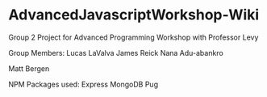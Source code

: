 # AdvancedJavascriptWorkshop-Wiki

Group 2 Project for Advanced Programming Workshop with Professor Levy

Group Members:
Lucas LaValva
James Reick
Nana Adu-abankro

Matt Bergen

NPM Packages used:
Express
MongoDB
Pug
